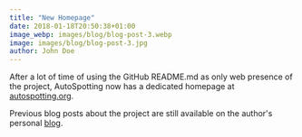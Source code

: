```yaml
---
title: "New Homepage"
date: 2018-01-18T20:50:38+01:00
image_webp: images/blog/blog-post-3.webp
image: images/blog/blog-post-3.jpg
author: John Doe
---
```


After a lot of time of using the GitHub README.md as only web presence of the
project, AutoSpotting now has a dedicated homepage at
[autospotting.org](https://autospotting.org).

Previous blog posts about the project are still available on the author's
personal [blog](https://blog.cloudprowess.com).
